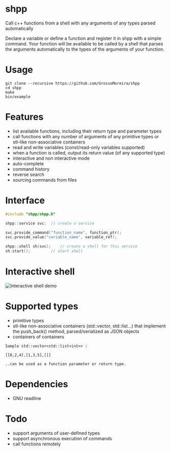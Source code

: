# shpp
Call c++ functions from a shell with any arguments of any types parsed automatically

Declare a variable or define a function and register it in shpp with a simple command. Your function will be available to be called by a shell that parses the arguments automatically to the types of the arguments of your function.

# Usage
```
git clone --recursive https://github.com/GrossoMoreira/shpp
cd shpp
make
bin/example
```

# Features
- list available functions, including their return type and parameter types
- call functions with any number of arguments of any primitive types or stl-like non-associative containers
- read and write variables (const/read-only variables supported)
- when a function is called, output its return value (of any supported type)
- interactive and non interactive mode
- auto-complete
- command history
- reverse search
- sourcing commands from files

# Interface
```c++
#include "shpp/shpp.h"

shpp::service svc;	// create a service

svc.provide_command("function_name", function_ptr);
svc.provide_value("variable_name", variable_ref);

shpp::shell sh(svc);	// create a shell for this service
sh.start();			// start shell
```

# Interactive shell
![Interactive shell demo](https://cloud.githubusercontent.com/assets/17955551/17453191/c089d6c2-5b6f-11e6-9c1c-d5e094b270da.gif "Interactive shell demo")

# Supported types

- primitive types
- stl-like non-associative containers (std::vector, std::list...) that implement the push_back() method, parsed/serialized as JSON objects
- containers of containers

```
Sample std::vector<std::list<int>> :

[[0,2,4],[1,3,5],[]]

..can be used as a function parameter or return type.
```

# Dependencies
- GNU readline

# Todo
- support arguments of user-defined types
- support asynchronous execution of commands
- call functions remotely

